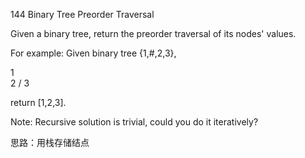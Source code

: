 144 Binary Tree Preorder Traversal

Given a binary tree, return the preorder traversal of its nodes' values.

For example:
Given binary tree {1,#,2,3},

   1
    \
     2
    /
   3

return [1,2,3].

Note: Recursive solution is trivial, could you do it iteratively?

思路：用栈存储结点